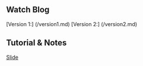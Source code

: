 
## Watch Blog

[Version 1:] (/version1.md)
[Version 2:] (/version2.md)

## Tutorial & Notes

[Slide](http://slides.com/pixelspy/laravel/)


